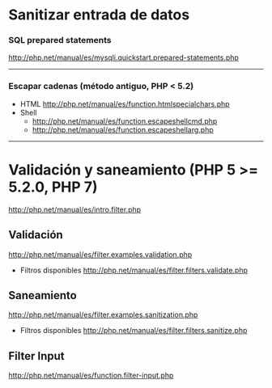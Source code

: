 # Sanitizar entrada de datos

### SQL prepared statements

http://php.net/manual/es/mysqli.quickstart.prepared-statements.php

---

### Escapar cadenas (método antiguo, PHP < 5.2)

- HTML http://php.net/manual/es/function.htmlspecialchars.php
- Shell
   - http://php.net/manual/es/function.escapeshellcmd.php
   - http://php.net/manual/es/function.escapeshellarg.php

---

# Validación y saneamiento (PHP 5 >= 5.2.0, PHP 7)

http://php.net/manual/es/intro.filter.php

## Validación

http://php.net/manual/es/filter.examples.validation.php

- Filtros disponibles http://php.net/manual/es/filter.filters.validate.php

## Saneamiento

http://php.net/manual/es/filter.examples.sanitization.php

- Filtros disponibles http://php.net/manual/es/filter.filters.sanitize.php

## Filter Input

http://php.net/manual/es/function.filter-input.php

